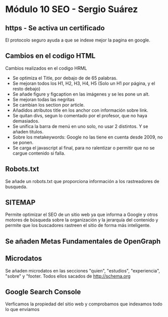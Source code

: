 # Módulo 10 SEO - Sergio Suárez

## https - Se activa un certificado
El protocolo seguro ayuda a que se indexe mejor la pagina en google.

## Cambios en el codigo HTML

Cambios realizados en el codigo HRML

- Se optimiza el Title, por debajo de de 65 palabras.
- Se mejoran todos los H1, H2, H3, H4, H5 (Solo un H1 por página, y el resto debajo)
- Se añade figure y figcaption en las imágenes y se les pone un alt.
- Se mejoran todas las negritas
- Se cambian los section por article.
- Añadidos atributos title en los anchor con información sobre link.
- Se quitan divs, segun lo comentado por el  profesor, que no haya demasiados.
- Se unifica la barra de menú en uno solo, no usar 2 distintos. Y se añaden titulos. 
- Sobre los metakeywords: Google no las tiene en cuenta desde 2009, no se ponen.
- Se carga el javascript al final, para no ralentizar o permitir que no se cargue contenido si falla.


## Robots.txt
Se añade un robots.txt  que proporciona información a los rastreadores de busqueda.

## SITEMAP

Permite optimizar el SEO de un sitio web ya que informa a Google y otros motores de búsqueda sobre la organización y la jerarquía del contenido y permite que los buscadores rastreen el sitio de forma más inteligente.

## Se añaden Metas Fundamentales de OpenGraph

<head prefix="og: http://ogp.me/ns# fb: http://ogp.me/ns/fb# article:
http://ogp.me/ns/article#">
<meta property="og:title" content="Your Title Here" />
<meta property="og:type" content="article" />
<meta property="og:url" content="https://example.com/" />
<meta property="og:image" content="https://example.com/image.jpg" /> 
<meta property="og:description" content="Your Description Here" /> 
<meta property="og:site_name" content="Your Site Name, i.e. Moz" /> 
<meta property="fb:app_id" content="Your FB_APP_ID" />


## Microdatos

Se añaden microdatos en las secciones "quien", "estudios", "experiencia", "sobre" y "footer.
Todos ellos sacados de http://schema.org


## Google Search Console

Verficamos la propiedad del sitio web y comprobamos que indexamos todo lo que enviamos 
